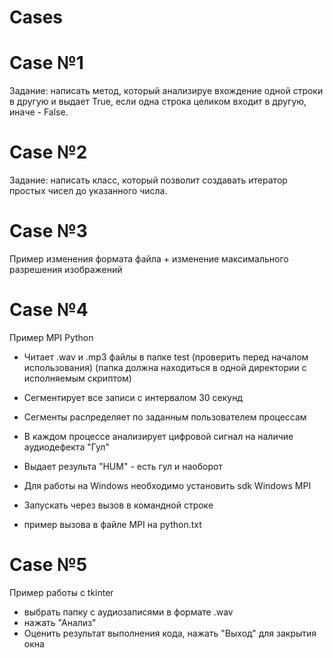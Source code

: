 # Cases

# Case №1
Задание: написать метод, который анализируе вхождение одной строки в другую и выдает True,
если одна строка целиком входит в другую, иначе - False.

# Case №2
Задание: написать класс, который позволит создавать итератор простых чисел до указанного числа.

# Case №3
Пример изменения формата файла + изменение максимального разрешения изображений

# Case №4
Пример MPI Python 

* Читает .wav и .mp3 файлы в папке test (проверить перед началом использования) (папка должна находиться в одной директории с исполняемым скриптом)
* Сегментирует все записи с интервалом 30 секунд
* Сегменты распределяет по заданным пользователем процессам
* В каждом процессе анализирует цифровой сигнал на наличие аудиодефекта "Гул"
* Выдает результа "HUM" - есть гул и наоборот

* Для работы на Windows необходимо установить sdk Windows MPI
* Запускать через вызов в командной строке
* пример вызова в файле MPI на python.txt

# Case №5
Пример работы с tkinter
* выбрать папку с аудиозаписями в формате .wav
* нажать "Анализ"
* Оценить результат выполнения кода, нажать "Выход" для закрытия окна

